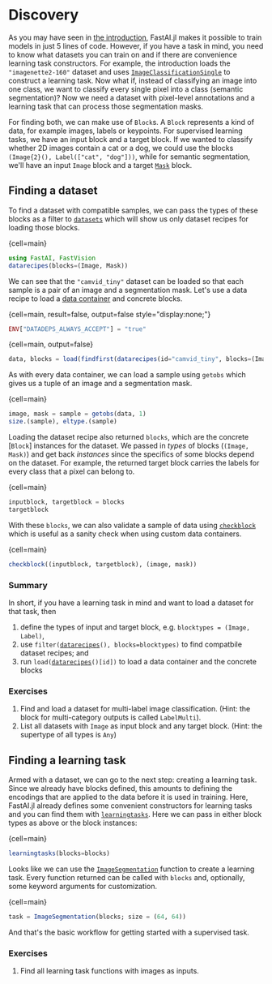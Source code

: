 # Discovery

As you may have seen in [the introduction](./introduction.md), FastAI.jl makes it possible to train models in just 5 lines of code. However, if you have a task in mind, you need to know what datasets you can train on and if there are convenience learning task constructors. For example, the introduction loads the `"imagenette2-160"` dataset and uses [`ImageClassificationSingle`](#) to construct a learning task. Now what if, instead of classifying an image into one class, we want to classify every single pixel into a class (semantic segmentation)? Now we need a dataset with pixel-level annotations and a learning task that can process those segmentation masks.

For finding both, we can make use of `Block`s. A `Block` represents a kind of data, for example images, labels or keypoints. For supervised learning tasks, we have an input block and a target block. If we wanted to classify whether 2D images contain a cat or a dog, we could use the blocks `(Image{2}(), Label(["cat", "dog"]))`, while for semantic segmentation, we'll have an input `Image` block and a target [`Mask`](#) block.

## Finding a dataset

To find a dataset with compatible samples, we can pass the types of these blocks as a filter to [`datasets`](#) which will show us only dataset recipes for loading those blocks.

{cell=main}
```julia
using FastAI, FastVision
datarecipes(blocks=(Image, Mask))
```

We can see that the `"camvid_tiny"` dataset can be loaded so that each sample is a pair of an image and a segmentation mask. Let's use a data recipe to load a [data container](data_containers.md) and concrete blocks.

{cell=main, result=false, output=false style="display:none;"}
```julia
ENV["DATADEPS_ALWAYS_ACCEPT"] = "true"
```

{cell=main, output=false}
```julia
data, blocks = load(findfirst(datarecipes(id="camvid_tiny", blocks=(Image, Mask))))
```

As with every data container, we can load a sample using `getobs` which gives us a tuple of an image and a segmentation mask.

{cell=main}
```julia
image, mask = sample = getobs(data, 1)
size.(sample), eltype.(sample)
```

Loading the dataset recipe also returned `blocks`, which are the concrete [`Block`] instances for the dataset. We passed in _types_ of blocks (`(Image, Mask)`) and get back _instances_ since the specifics of some blocks depend on the dataset. For example, the returned target block carries the labels for every class that a pixel can belong to.

{cell=main}
```julia
inputblock, targetblock = blocks
targetblock
```

With these `blocks`, we can also validate a sample of data using [`checkblock`](#) which is useful as a sanity check when using custom data containers.

{cell=main}
```julia
checkblock((inputblock, targetblock), (image, mask))
```

### Summary

In short, if you have a learning task in mind and want to load a dataset for that task, then

1. define the types of input and target block, e.g. `blocktypes = (Image, Label)`,
2. use `filter(`[`datarecipes`](#)`(), blocks=blocktypes)` to find compatbile dataset recipes; and
3. run `load(`[`datarecipes`](#)`()[id])` to load a data container and the concrete blocks

### Exercises

1. Find and load a dataset for multi-label image classification. (Hint: the block for multi-category outputs is called `LabelMulti`).
2. List all datasets with `Image` as input block and any target block. (Hint: the supertype of all types is `Any`)


## Finding a learning task

Armed with a dataset, we can go to the next step: creating a learning task. Since we already have blocks defined, this amounts to defining the encodings that are applied to the data before it is used in training. Here, FastAI.jl already defines some convenient constructors for learning tasks and you can find them with [`learningtasks`](#). Here we can pass in either block types as above or the block instances:

{cell=main}
```julia
learningtasks(blocks=blocks)
```

Looks like we can use the [`ImageSegmentation`](#) function to create a learning task. Every function returned can be called with `blocks` and, optionally, some keyword arguments for customization.

{cell=main}
```julia
task = ImageSegmentation(blocks; size = (64, 64))
```

And that's the basic workflow for getting started with a supervised task.

### Exercises

1. Find all learning task functions with images as inputs.
